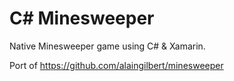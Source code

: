 # C# Minesweeper

Native Minesweeper game using C# & Xamarin.

Port of https://github.com/alaingilbert/minesweeper